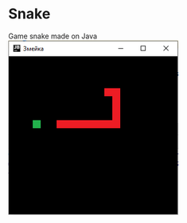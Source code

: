 # Snake
Game snake made on Java
![alt text](https://raw.githubusercontent.com/Nenartovich/Snake/master/ScreenShot.png)
